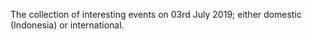 The collection of interesting events on 03rd July 2019; either domestic (Indonesia) or international.
